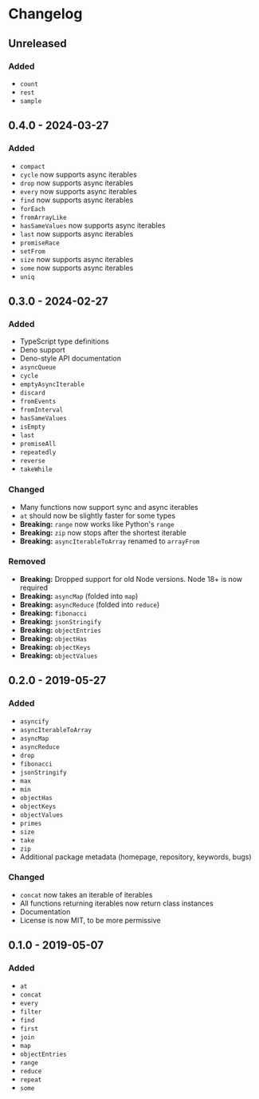 # Changelog

## Unreleased

### Added

- `count`
- `rest`
- `sample`

## 0.4.0 - 2024-03-27

### Added

- `compact`
- `cycle` now supports async iterables
- `drop` now supports async iterables
- `every` now supports async iterables
- `find` now supports async iterables
- `forEach`
- `fromArrayLike`
- `hasSameValues` now supports async iterables
- `last` now supports async iterables
- `promiseRace`
- `setFrom`
- `size` now supports async iterables
- `some` now supports async iterables
- `uniq`

## 0.3.0 - 2024-02-27

### Added

- TypeScript type definitions
- Deno support
- Deno-style API documentation
- `asyncQueue`
- `cycle`
- `emptyAsyncIterable`
- `discard`
- `fromEvents`
- `fromInterval`
- `hasSameValues`
- `isEmpty`
- `last`
- `promiseAll`
- `repeatedly`
- `reverse`
- `takeWhile`

### Changed

- Many functions now support sync and async iterables
- `at` should now be slightly faster for some types
- **Breaking:** `range` now works like Python's `range`
- **Breaking:** `zip` now stops after the shortest iterable
- **Breaking:** `asyncIterableToArray` renamed to `arrayFrom`

### Removed

- **Breaking:** Dropped support for old Node versions. Node 18+ is now required
- **Breaking:** `asyncMap` (folded into `map`)
- **Breaking:** `asyncReduce` (folded into `reduce`)
- **Breaking:** `fibonacci`
- **Breaking:** `jsonStringify`
- **Breaking:** `objectEntries`
- **Breaking:** `objectHas`
- **Breaking:** `objectKeys`
- **Breaking:** `objectValues`

## 0.2.0 - 2019-05-27

### Added

- `asyncify`
- `asyncIterableToArray`
- `asyncMap`
- `asyncReduce`
- `drop`
- `fibonacci`
- `jsonStringify`
- `max`
- `min`
- `objectHas`
- `objectKeys`
- `objectValues`
- `primes`
- `size`
- `take`
- `zip`
- Additional package metadata (homepage, repository, keywords, bugs)

### Changed

- `concat` now takes an iterable of iterables
- All functions returning iterables now return class instances
- Documentation
- License is now MIT, to be more permissive

## 0.1.0 - 2019-05-07

### Added

- `at`
- `concat`
- `every`
- `filter`
- `find`
- `first`
- `join`
- `map`
- `objectEntries`
- `range`
- `reduce`
- `repeat`
- `some`

